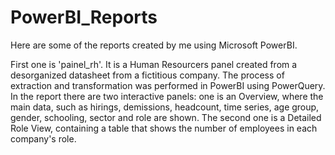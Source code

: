 # PowerBI_Reports
Here are some of the reports created by me using Microsoft PowerBI.

First one is 'painel_rh'. It is a Human Resourcers panel created from a desorganized datasheet from a fictitious company. The process of extraction and transformation was performed in PowerBI using PowerQuery. In the report there are two interactive panels: one is an Overview, where the main data, such as hirings, demissions, headcount, time series, age group, gender, schooling, sector and role are shown. The second one is a Detailed Role View, containing a table that shows the number of employees in each company's role.

